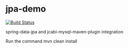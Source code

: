 jpa-demo
========

[![Build Status](https://travis-ci.org/eddumelendez/jpa-demo.svg)](https://travis-ci.org/eddumelendez/jpa-demo)

spring-data-jpa and jcabi-mysql-maven-plugin integration

Run the command mvn clean install
